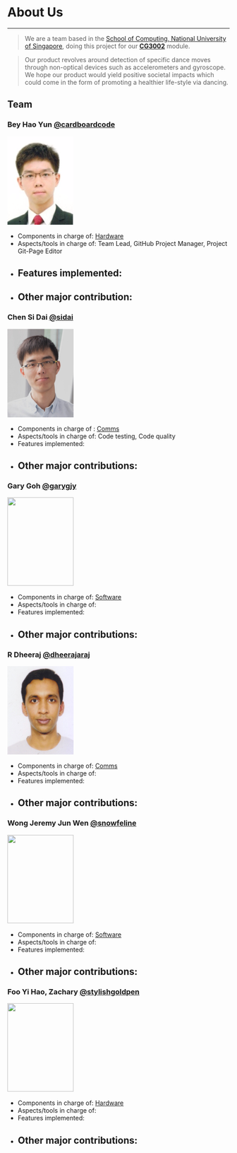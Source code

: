 # About Us
---

> We are a team based in the [School of Computing, National University of Singapore](http://www.comp.nus.edu.sg), doing this project for our [**CG3002**](https://myaces.nus.edu.sg/cors/jsp/report/ModuleDetailedInfo.jsp?acad_y=2014/2015&sem_c=1&mod_c=CG3002) module. 

> Our product revolves around detection of specific dance moves through non-optical devices such as accelerometers and gyroscope. We hope our product would yield positive societal impacts which could come in the form of promoting a healthier life-style via dancing. 

## Team
### Bey Hao Yun  [@cardboardcode](https://github.com/cardboardcode) <br>
<img src="images/members/haoyun.png" height="200p" width="150p"><br>

*   Components in charge of: [Hardware]()
*   Aspects/tools in charge of: Team Lead, GitHub Project Manager, Project Git-Page Editor
*   Features implemented:
    -
*   Other major contribution:
    -   
    
### Chen Si Dai  [@sidai](https://github.com/sidai)
<img src="images/members/sidai.png" height="200p" width="150p"> <br>
*   Components in charge of : [Comms]()
*   Aspects/tools in charge of: Code testing, Code quality
*   Features implemented:
* Other major contributions: 
    -

### Gary Goh  [@garygjy](https://github.com/garygjy)<br>
<img src="images/members/garygoh.png" height="200p" width="150p"> <br>

*    Components in charge of: [Software]()
*    Aspects/tools in charge of: 
*    Features implemented:
* Other major contributions: 
    - 

### R Dheeraj  [@dheerajaraj](https://github.com/dheerajaraj) <br>
<img src="images/members/dheeraj.png" height="200p" width="150p"> <br>

*    Components in charge of: [Comms]()
*    Aspects/tools in charge of: 
*    Features implemented:
* Other major contributions: 
    -


### Wong Jeremy Jun Wen  [@snowfeline](https://github.com/snowfeline) <br>
<img src="images/members/jeremy.png" height="200p" width="150p"> <br>

*    Components in charge of: [Software]()
*    Aspects/tools in charge of: 
*    Features implemented:
* Other major contributions: 
    -


### Foo Yi Hao, Zachary  [@stylishgoldpen](https://github.com/stylishgoldpen) <br>
<img src="images/members/zachary.png" height="200p" width="150p"> <br>

*    Components in charge of: [Hardware]()
*    Aspects/tools in charge of: 
*    Features implemented:
* Other major contributions: 
    -